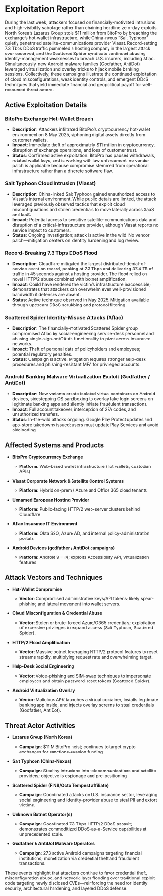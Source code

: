 # Exploitation Report

During the last week, attackers focused on financially-motivated intrusions and high-visibility sabotage rather than chaining headline zero-day exploits.  North Korea’s Lazarus Group stole $11 million from BitoPro by breaching the exchange’s hot-wallet infrastructure, while China-nexus “Salt Typhoon” quietly penetrated satellite-communications provider Viasat.  Record-setting 7.3 Tbps DDoS traffic pummeled a hosting company in the largest attack ever observed, and the Scattered Spider syndicate continued abusing identity-management weaknesses to breach U.S. insurers, including Aflac.  Simultaneously, new Android malware families (Godfather, AntiDot) leveraged virtualization and overlay tricks to hijack mobile banking sessions.  Collectively, these campaigns illustrate the continued exploitation of cloud misconfigurations, weak identity controls, and emergent DDoS techniques that yield immediate financial and geopolitical payoff for well-resourced threat actors.

## Active Exploitation Details

### BitoPro Exchange Hot-Wallet Breach
- **Description**: Attackers infiltrated BitoPro’s cryptocurrency hot-wallet environment on 8 May 2025, siphoning digital assets directly from customer wallets.  
- **Impact**: Immediate theft of approximately $11 million in cryptocurrency, disruption of exchange operations, and loss of customer trust.  
- **Status**: Confirmed active exploitation.  BitoPro has paused withdrawals, rotated wallet keys, and is working with law enforcement; no vendor patch is applicable because compromise stemmed from operational infrastructure rather than a discrete software flaw.  

### Salt Typhoon Cloud Intrusion (Viasat)
- **Description**: China-linked Salt Typhoon gained unauthorized access to Viasat’s internal environment.  While public details are limited, the attack leveraged previously observed tactics that exploit cloud misconfigurations and stolen credentials to move laterally across SaaS and IaaS.  
- **Impact**: Potential access to sensitive satellite-communications data and disruption of a critical-infrastructure provider, although Viasat reports no service impact to customers.  
- **Status**: Ongoing investigation; attack is active in the wild.  No vendor patch—mitigation centers on identity hardening and log review.  

### Record-Breaking 7.3 Tbps DDoS Flood
- **Description**: Cloudflare mitigated the largest distributed-denial-of-service event on record, peaking at 7.3 Tbps and delivering 37.4 TB of traffic in 45 seconds against a hosting provider.  The flood relied on novel HTTP/2 abuse combined with botnet amplification.  
- **Impact**: Could have rendered the victim’s infrastructure inaccessible; demonstrates that attackers can overwhelm even well-provisioned bandwidth if defenses are absent.  
- **Status**: Active technique observed in May 2025.  Mitigation available through upstream DDoS scrubbing and protocol filtering.  

### Scattered Spider Identity-Misuse Attacks (Aflac)
- **Description**: The financially-motivated Scattered Spider group compromised Aflac by social-engineering service-desk personnel and abusing single-sign-on/OAuth functionality to pivot across insurance networks.  
- **Impact**: Theft of personal data of policyholders and employees; potential regulatory penalties.  
- **Status**: Campaign is active.  Mitigation requires stronger help-desk procedures and phishing-resistant MFA for privileged accounts.  

### Android Banking Malware Virtualization Exploit (Godfather / AntiDot)
- **Description**: New variants create isolated virtual containers on Android devices, sidestepping OS sandboxing to overlay fake login screens on legitimate banking apps and silently initiate fraudulent transactions.  
- **Impact**: Full account takeover, interception of 2FA codes, and unauthorized transfers.  
- **Status**: In-the-wild attacks ongoing.  Google Play Protect updates and app-store takedowns issued; users must update Play Services and avoid sideloading.  

## Affected Systems and Products

- **BitoPro Cryptocurrency Exchange**  
  - **Platform**: Web-based wallet infrastructure (hot wallets, custodian APIs)  

- **Viasat Corporate Network & Satellite Control Systems**  
  - **Platform**: Hybrid on-prem / Azure and Office 365 cloud tenants  

- **Unnamed European Hosting Provider**  
  - **Platform**: Public-facing HTTP/2 web-server clusters behind Cloudflare  

- **Aflac Insurance IT Environment**  
  - **Platform**: Okta SSO, Azure AD, and internal policy-administration portals  

- **Android Devices (godfather / AntiDot campaigns)**  
  - **Platform**: Android 9 – 14; exploits Accessibility API, virtualization features  

## Attack Vectors and Techniques

- **Hot-Wallet Compromise**  
  - **Vector**: Compromised administrative keys/API tokens; likely spear-phishing and lateral movement into wallet servers.  

- **Cloud Misconfiguration & Credential Abuse**  
  - **Vector**: Stolen or brute-forced Azure/O365 credentials; exploitation of excessive privileges to expand access (Salt Typhoon, Scattered Spider).  

- **HTTP/2 Flood Amplification**  
  - **Vector**: Massive botnet leveraging HTTP/2 protocol features to reset streams rapidly, multiplying request rate and overwhelming target.  

- **Help-Desk Social Engineering**  
  - **Vector**: Voice-phishing and SIM-swap techniques to impersonate employees and obtain password-reset tokens (Scattered Spider).  

- **Android Virtualization Overlay**  
  - **Vector**: Malicious APK launches a virtual container, installs legitimate banking app inside, and injects overlay screens to steal credentials (Godfather, AntiDot).  

## Threat Actor Activities

- **Lazarus Group (North Korea)**  
  - **Campaign**: $11 M BitoPro heist; continues to target crypto exchanges for sanctions-evasion funding.  

- **Salt Typhoon (China-Nexus)**  
  - **Campaign**: Stealthy intrusions into telecommunications and satellite providers; objective is espionage and pre-positioning.  

- **Scattered Spider (FIN8/Octo Tempest affiliate)**  
  - **Campaign**: Coordinated attacks on U.S. insurance sector, leveraging social engineering and identity-provider abuse to steal PII and extort victims.  

- **Unknown Botnet Operator(s)**  
  - **Campaign**: Coordinated 7.3 Tbps HTTP/2 DDoS assault; demonstrates commoditized DDoS-as-a-Service capabilities at unprecedented scale.  

- **Godfather & AntiDot Malware Operators**  
  - **Campaign**: 273 active Android campaigns targeting financial institutions; monetization via credential theft and fraudulent transactions.  

These events highlight that attackers continue to favor credential theft, misconfiguration abuse, and network-layer flooding over traditional exploit-code targeting newly disclosed CVEs—reinforcing the need for identity security, architectural hardening, and layered DDoS defense.